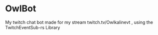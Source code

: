 # OwlBot
My twitch chat bot made for my stream twitch.tv/Owlkalinevt , using the TwitchEventSub-rs Library
